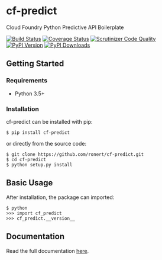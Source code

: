 # cf-predict

Cloud Foundry Python Predictive API Boilerplate

[![Build Status](http://img.shields.io/travis/ronert/cf-predict/master.svg)](https://travis-ci.org/ronert/cf-predict)
[![Coverage Status](http://img.shields.io/coveralls/ronert/cf-predict/master.svg)](https://coveralls.io/r/ronert/cf-predict)
[![Scrutinizer Code Quality](http://img.shields.io/scrutinizer/g/ronert/cf-predict.svg)](https://scrutinizer-ci.com/g/ronert/cf-predict/?branch=master)
[![PyPI Version](http://img.shields.io/pypi/v/cf-predict.svg)](https://pypi.python.org/pypi/cf-predict)
[![PyPI Downloads](http://img.shields.io/pypi/dm/cf-predict.svg)](https://pypi.python.org/pypi/cf-predict)

## Getting Started

### Requirements

* Python 3.5+

### Installation

cf-predict can be installed with pip:

```
$ pip install cf-predict
```

or directly from the source code:

```
$ git clone https://github.com/ronert/cf-predict.git
$ cd cf-predict
$ python setup.py install
```

## Basic Usage

After installation, the package can imported:

```
$ python
>>> import cf_predict
>>> cf_predict.__version__
```

## Documentation

Read the full documentation [here](http://ronert.github.io/cf-predict).
